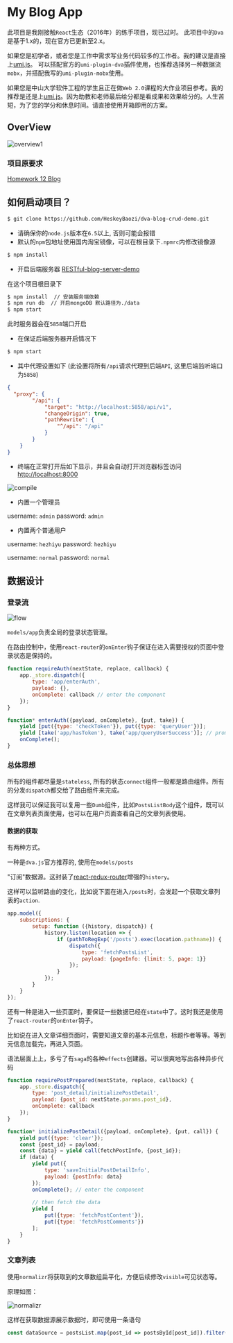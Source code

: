 # My Blog App

此项目是我刚接触`React`生态（2016年）的练手项目，现已过时。
此项目中的`Dva`是基于1.x的，现在官方已更新至2.x。

如果您是初学者，或者您是工作中需求写业务代码较多的工作者。我的建议是直接上[umi.js](https://umijs.org/)。
可以搭配官方的`umi-plugin-dva`插件使用，也推荐选择另一种数据流`mobx`，并搭配我写的`umi-plugin-mobx`使用。

如果您是中山大学软件工程的学生且正在做`Web 2.0`课程的大作业项目参考。我的推荐是还是上[umi.js](https://umijs.org/)。因为助教和老师最后给分都是看成果和效果给分的。人生苦短，为了您的学分和休息时间。请直接使用开箱即用的方案。

## OverView

![overview1](./readme_img/005.png)

### 项目原要求

[Homework 12 Blog](http://my.ss.sysu.edu.cn/wiki/display/WEB/Homework+12+Blog)

## 如何启动项目？

```bash
$ git clone https://github.com/HeskeyBaozi/dva-blog-crud-demo.git
```

- 请确保你的`node.js`版本在`6.5`以上, 否则可能会报错
- 默认的`npm`包地址使用国内淘宝镜像，可以在根目录下`.npmrc`内修改镜像源

```bash
$ npm install
```

- 开启后端服务器
[RESTful-blog-server-demo](https://github.com/HeskeyBaozi/RESTful-blog-server-demo)

在这个项目根目录下

```bash
$ npm install  // 安装服务端依赖
$ npm run db  // 开启mongoDB 默认路径为./data
$ npm start
```
此时服务器会在`5858`端口开启

- 在保证后端服务器开启情况下
```bash
$ npm start
```

- 其中代理设置如下 (此设置将所有`/api`请求代理到后端`API`, 这里后端监听端口为`5858`)
```json
{
  "proxy": {
        "/api": {
            "target": "http://localhost:5858/api/v1",
            "changeOrigin": true,
            "pathRewrite": {
                "^/api": "/api"
            }
        }
    }
}
```

- 终端在正常打开后如下显示，并且会自动打开浏览器标签访问 [http://localhost:8000](http://localhost:8000)

![compile](./readme_img/compile.png)

- 内置一个管理员

username: `admin` password: `admin`

- 内置两个普通用户

username: `hezhiyu` password: `hezhiyu`

username: `normal` password: `normal`

## 数据设计

### 登录流

![flow](./readme_img/log-flow.png)

`models/app`负责全局的登录状态管理。

在路由控制中，使用`react-router`的`onEnter`钩子保证在进入需要授权的页面中登录状态是保持的。
```javascript
function requireAuth(nextState, replace, callback) {
    app._store.dispatch({
        type: 'app/enterAuth',
        payload: {},
        onComplete: callback // enter the component
    });
}

function* enterAuth({payload, onComplete}, {put, take}) {
    yield [put({type: 'checkToken'}), put({type: 'queryUser'})];
    yield [take('app/hasToken'), take('app/queryUserSuccess')]; // promise the logged state
    onComplete();
}
```

### 总体思想

所有的组件都尽量是`stateless`, 所有的状态`connect`组件一般都是路由组件。所有的分发`dispatch`都交给了路由组件来完成。

这样我可以保证我可以复用一些`Dumb`组件，比如`PostsListBody`这个组件，既可以在文章列表页面使用，也可以在用户页面查看自己的文章列表使用。

#### 数据的获取

有两种方式。

一种是`dva.js`官方推荐的, 使用在`models/posts`

"订阅"数据源。这封装了[react-redux-router](https://github.com/reactjs/react-router-redux)增强的`history`。

这样可以监听路由的变化，比如说下面在进入`/posts`时，会发起一个获取文章列表的`action`.

```javascript
app.model({
    subscriptions: {
        setup: function ({history, dispatch}) {
            history.listen(location => {
                if (pathToRegExp('/posts').exec(location.pathname)) {
                    dispatch({
                        type: 'fetchPostsList',
                        payload: {pageInfo: {limit: 5, page: 1}}
                    });
                }
            });
        }
    }
});
```

还有一种是进入一些页面时，要保证一些数据已经在`state`中了。这时我还是使用了`react-router`的`onEnter`钩子。

比如说在进入文章详细页面时，需要知道文章的基本元信息，标题作者等等。等到元信息加载完，再进入页面。

语法层面上上，多亏了有`saga`的各种`effects`创建器。可以很爽地写出各种异步代码

```javascript
function requirePostPrepared(nextState, replace, callback) {
    app._store.dispatch({
        type: 'post_detail/initializePostDetail',
        payload: {post_id: nextState.params.post_id},
        onComplete: callback
    });
}

function* initializePostDetail({payload, onComplete}, {put, call}) {
    yield put({type: 'clear'});
    const {post_id} = payload;
    const {data} = yield call(fetchPostInfo, {post_id});
    if (data) {
        yield put({
            type: 'saveInitialPostDetailInfo',
            payload: {postInfo: data}
        });
        onComplete(); // enter the component
        
        // then fetch the data
        yield [
            put({type: 'fetchPostContent'}),
            put({type: 'fetchPostComments'})
        ];
    }
}
```

### 文章列表

使用`normalizr`将获取到的文章数组扁平化，方便后续修改`visible`可见状态等。

原理如图：

![normalizr](./readme_img/normalized.png)

这样在获取数据源展示数据时，即可使用一条语句
```javascript
const dataSource = postsList.map(post_id => postsById[post_id]).filter(post => post);
```
